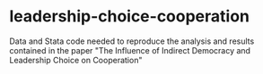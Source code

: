 # leadership-choice-cooperation
Data and Stata code needed to reproduce the analysis and results contained in the paper "The Influence of Indirect Democracy and Leadership Choice on Cooperation"
